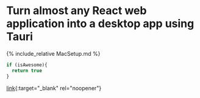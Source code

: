 # Turn almost any React web application into a desktop app using Tauri
{% include_relative MacSetup.md %}



```javascript
if (isAwesome){
  return true
}
```
[link](added.md){:target="_blank" rel="noopener"}
